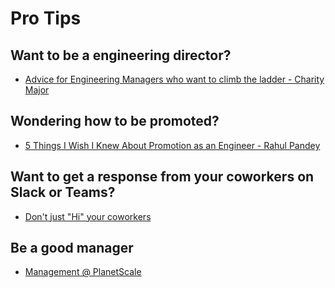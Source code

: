 # Pro Tips


## Want to be a engineering director?
- [Advice for Engineering Managers who want to climb the ladder - Charity Major](https://charity.wtf/2022/06/13/advice-for-engineering-managers-who-want-to-climb-the-ladder/)

## Wondering how to be promoted?
- [5 Things I Wish I Knew About Promotion as an Engineer - Rahul Pandey](https://www.linkedin.com/pulse/5-things-i-wish-knew-promotion-engineer-rahul-pandey/)

## Want to get a response from your coworkers on Slack or Teams?
- [Don't just "Hi" your coworkers](https://www.reddit.com/r/LifeProTips/comments/t48pfa/lpt_dont_hi_your_coworkers_on_slack_or_teams_in/)

## Be a good manager
- [Management @ PlanetScale](https://gist.github.com/samlambert/c004c6c264b71d79afe3a981818f6053)
